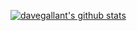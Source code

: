[![davegallant's github stats](https://github-readme-stats.vercel.app/api?username=davegallant)](https://github.com/anuraghazra/github-readme-stats)
